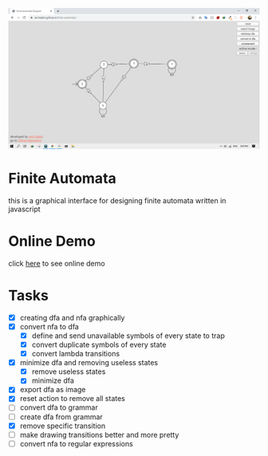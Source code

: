 ![demo](demo.png "demo")

# Finite Automata
this is a graphical interface for designing finite automata written in javascript

# Online Demo
click [here](https://amirkabiri.github.io/finite-automata/index.html) to see online demo

# Tasks
- [x] creating dfa and nfa graphically
- [x] convert nfa to dfa
    - [x] define and send unavailable symbols of every state to trap
    - [x] convert duplicate symbols of every state
    - [x] convert lambda transitions
- [x] minimize dfa and removing useless states
    - [x] remove useless states
    - [x] minimize dfa
- [x] export dfa as image
- [x] reset action to remove all states
- [ ] convert dfa to grammar
- [ ] create dfa from grammar
- [x] remove specific transition
- [ ] make drawing transitions better and more pretty
- [ ] convert nfa to regular expressions